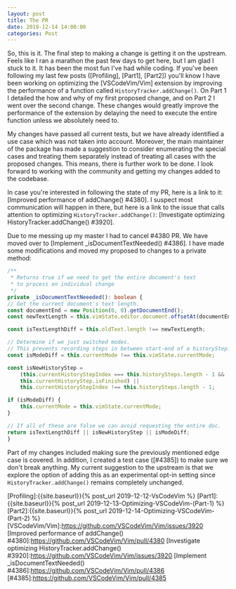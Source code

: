 ```yaml
---
layout: post
title: The PR
date: 2019-12-14 14:00:00
categories: Post
---
```


So, this is it. The final step to making a change is getting it on the upstream. Feels like I ran a marathon the past few days to get here, but I am glad I stuck to it. It has been the most fun I've had while coding. If you've been following my last few posts ([Profiling], [Part1], [Part2]) you'll know I have been working on optimizing the [VSCodeVim/Vim] extension by improving the performance of a function called `HistoryTracker.addChange()`. On Part 1 I detailed the how and why of my first proposed change, and on Part 2 I went over the second change. These changes would greatly improve the performance of the extension by delaying the need to execute the entire function unless we absolutely need to. 

My changes have passed all current tests, but we have already identified a use case which was not taken into account. Moreover, the main maintainer of the package has made a suggestion to consider enumerating the special cases and treating them separately instead of treating all cases with the proposed changes. This means, there is further work to be done. I look forward to working with the community and getting my changes added to the codebase.

In case you're interested in following the state of my PR, here is a link to it: [Improved performance of addChange() #4380]. I suspect most communication will happen in there, but here is a link to the issue that calls attention to optimizing `HistoryTracker.addChange()`: [Investigate optimizing HistoryTracker.addChange() #3920].

Due to me messing up my master I had to cancel #4380 PR. We have moved over to [Implement _isDocumentTextNeeded() #4386]. I have made some modifications and moved my proposed to changes to a private method:

```ts
/**
 * Returns true if we need to get the entire document's text
 * to process an individual change
 */
private _isDocumentTextNeeeded(): boolean {
// Get the current document's text length.
const documentEnd = new Position(0, 0).getDocumentEnd();
const newTextLength = this.vimState.editor.document.offsetAt(documentEnd);

const isTextLengthDiff = this.oldText.length !== newTextLength;

// Determine if we just switched modes.
// This prevents recording steps in between start-end of a historyStep.
const isModeDiff = this.currentMode !== this.vimState.currentMode;

const isNewHistoryStep =
    (this.currentHistoryStepIndex === this.historySteps.length - 1 &&
    this.currentHistoryStep.isFinished) ||
    this.currentHistoryStepIndex !== this.historySteps.length - 1;

if (isModeDiff) {
    this.currentMode = this.vimState.currentMode;
}

// If all of these are false we can avoid requesting the entire doc.
return isTextLengthDiff || isNewHistoryStep || isModeDiff;
}

```

Part of my changes included making sure the previously mentioned edge case is covered. In addition, I created a test case ([#4385]) to make sure we don't break anything. My current suggestion to the upstream is that we explore the option of adding this as an experimental opt-in setting since `HistoryTracker.addChange()` remains completely unchanged.

[Profiling]:{{site.baseurl}}{% post_url 2019-12-12-VsCodeVim %}
[Part1]:{{site.baseurl}}{% post_url 2019-12-13-Optimizing-VSCodeVim-(Part-1) %}
[Part2]:{{site.baseurl}}{% post_url 2019-12-14-Optimizing-VSCodeVim-(Part-2) %}
[VSCodeVim/Vim]:https://github.com/VSCodeVim/Vim/issues/3920
[Improved performance of addChange() #4380]:https://github.com/VSCodeVim/Vim/pull/4380
[Investigate optimizing HistoryTracker.addChange() #3920]:https://github.com/VSCodeVim/Vim/issues/3920
[Implement _isDocumentTextNeeded() #4386]:https://github.com/VSCodeVim/Vim/pull/4386
[#4385]:https://github.com/VSCodeVim/Vim/pull/4385